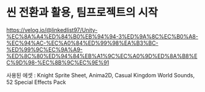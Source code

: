 # 씬 전환과 활용, 팀프로젝트의 시작

https://velog.io/@linkedlist97/Unity-%EC%8A%A4%ED%84%B0%EB%94%94-3%ED%9A%8C%EC%B0%A8-%EC%94%AC-%EC%A0%84%ED%99%98%EA%B3%BC-%ED%99%9C%EC%9A%A9-%ED%8C%80%ED%94%84%EB%A1%9C%EC%A0%9D%ED%8A%B8%EC%9D%98-%EC%8B%9C%EC%9E%91

사용된 에셋 : Knight Sprite Sheet, Anima2D, Casual Kingdom World Sounds, 52 Special Effects Pack
